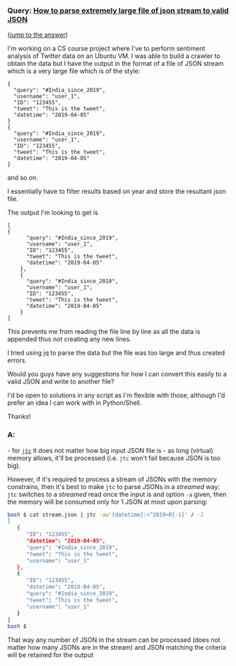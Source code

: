 ### Query: [How to parse extremely large file of json stream to valid JSON](https://stackoverflow.com/questions/59962659/how-to-parse-extremely-large-file-of-json-stream-to-valid-json)
([jump to the answer](https://github.com/ldn-softdev/stackoverflow-json/blob/master/lib/How%20to%20parse%20extremely%20large%20file%20of%20json%20stream%20to%20valid%20JSON.md#a))

I'm working on a CS course project where I've to perform sentiment analysis of Twitter data on an Ubuntu VM. I was able to build a crawler to obtain the data but I have the output in the format of a file of JSON stream which is a very large file which is of the style:

    {
      "query": "#India_since_2019",
      "username": "user_1",
      "ID": "123455",
      "tweet": "This is the tweet",
      "datetime": "2019-04-05"
    }
    {
      "query": "#India_since_2019",
      "username": "user_1",
      "ID": "123455",
      "tweet": "This is the tweet",
      "datetime": "2019-04-05"
    }

and so on.

I essentially have to filter results based on year and store the resultant json file.

The output I'm looking to get is
```
[
{
      "query": "#India_since_2019",
      "username": "user_1",
      "ID": "123455",
      "tweet": "This is the tweet",
      "datetime": "2019-04-05"
    },
    {
      "query": "#India_since_2019",
      "username": "user_1",
      "ID": "123455",
      "tweet": "This is the tweet",
      "datetime": "2019-04-05"
    }
]
```

This prevents me from reading the file line by line as all the data is appended thus not creating any new lines. 

I tried using jq to parse the data but the file was too large and thus created errors.

Would you guys have any suggestions for how I can convert this easily to a valid JSON and write to another file?

I'd be open to solutions in any script as I'm flexible with those, although I'd prefer an idea I can work with in Python/Shell.

Thanks!

### A:
\- for [`jtc`](https://github.com/ldn-softdev/jtc) it does not matter how big input JSON file is - as long (virtual) memory allows,
it'll be processed (i.e. `jtc` won't fail because JSON is too big).

However, if it's required to process a stream of JSONs with the memory constrains, then it's best to make `jtc` to parse JSONs
in a _streamed_ way: `jtc` switches to a _streamed_ read once the input is <stdin> and option `-a` given, then the memory will be
consumed only for 1 JSON at most upon parsing:
```bash
bash $ cat stream.json | jtc -aw'[datetime]:<^2019>R[-1]' / -J
[
   {
      "ID": "123455",
      "datetime": "2019-04-05",
      "query": "#India_since_2019",
      "tweet": "This is the tweet",
      "username": "user_1"
   },
   {
      "ID": "123455",
      "datetime": "2019-04-05",
      "query": "#India_since_2019",
      "tweet": "This is the tweet",
      "username": "user_1"
   }
]
bash $ 
```

That way any number of JSON in the stream can be processed (does not matter how many JSONs are in the stream) and JSON matching 
the criteria will be retained for the output


